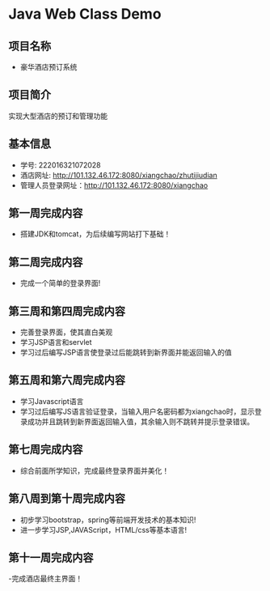 # Java Web Class Demo

## 项目名称
- 豪华酒店预订系统

## 项目简介
实现大型酒店的预订和管理功能

## 基本信息
- 学号: 222016321072028
- 酒店网址: http://101.132.46.172:8080/xiangchao/zhutijiudian
- 管理人员登录网址：http://101.132.46.172:8080/xiangchao
## 第一周完成内容

- 搭建JDK和tomcat，为后续编写网站打下基础！

## 第二周完成内容

- 完成一个简单的登录界面!

## 第三周和第四周完成内容
- 完善登录界面，使其直白美观
- 学习JSP语言和servlet
- 学习过后编写JSP语言使登录过后能跳转到新界面并能返回输入的值

## 第五周和第六周完成内容
- 学习Javascript语言
- 学习过后编写JS语言验证登录，当输入用户名密码都为xiangchao时，显示登录成功并且跳转到新界面返回输入值，其余输入则不跳转并提示登录错误。

## 第七周完成内容
- 综合前面所学知识，完成最终登录界面并美化！
## 第八周到第十周完成内容
- 初步学习bootstrap，spring等前端开发技术的基本知识!
- 进一步学习JSP,JAVAScript，HTML/css等基本语言!
## 第十一周完成内容
-完成酒店最终主界面！
